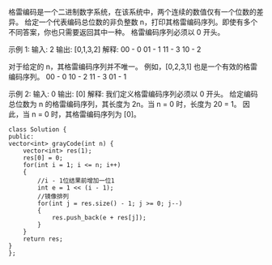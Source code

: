 格雷编码是一个二进制数字系统，在该系统中，两个连续的数值仅有一个位数的差异。
给定一个代表编码总位数的非负整数 n，打印其格雷编码序列。即使有多个不同答案，你也只需要返回其中一种。
格雷编码序列必须以 0 开头。

示例 1:
输入: 2
输出: [0,1,3,2]
解释:
00 - 0
01 - 1
11 - 3
10 - 2

对于给定的 n，其格雷编码序列并不唯一。
例如，[0,2,3,1] 也是一个有效的格雷编码序列。
00 - 0
10 - 2
11 - 3
01 - 1

示例 2:
输入: 0
输出: [0]
解释: 我们定义格雷编码序列必须以 0 开头。
给定编码总位数为 n 的格雷编码序列，其长度为 2n。当 n = 0 时，长度为 20 = 1。
因此，当 n = 0 时，其格雷编码序列为 [0]。

    class Solution {
    public:
    vector<int> grayCode(int n) {
        vector<int> res(1);
        res[0] = 0;
        for(int i = 1; i <= n; i++)
        {
            //i - 1位结果前增加一位1
            int e = 1 << (i - 1);                           
            //镜像排列
            for(int j = res.size() - 1; j >= 0; j--)
            {
                res.push_back(e + res[j]);
            }
        }
        return res;
    }
    };
